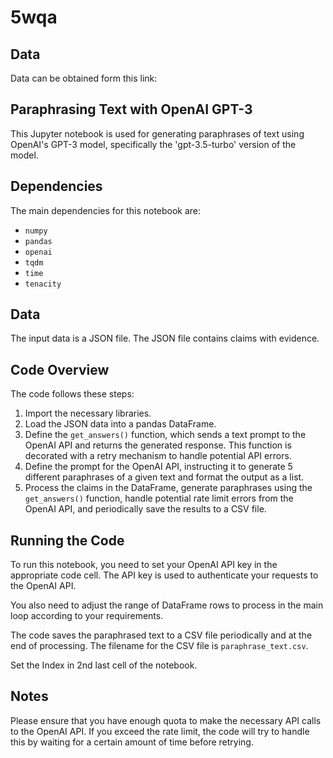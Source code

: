 # 5wqa

## Data 
Data can be obtained form this link: 

## Paraphrasing Text with OpenAI GPT-3

This Jupyter notebook is used for generating paraphrases of text using OpenAI's GPT-3 model, specifically the 'gpt-3.5-turbo' version of the model. 

## Dependencies

The main dependencies for this notebook are:

- `numpy`
- `pandas`
- `openai`
- `tqdm`
- `time`
- `tenacity`

## Data

The input data is a JSON file. The JSON file contains claims with evidence.

## Code Overview

The code follows these steps:

1. Import the necessary libraries.
2. Load the JSON data into a pandas DataFrame.
3. Define the `get_answers()` function, which sends a text prompt to the OpenAI API and returns the generated response. This function is decorated with a retry mechanism to handle potential API errors.
4. Define the prompt for the OpenAI API, instructing it to generate 5 different paraphrases of a given text and format the output as a list.
5. Process the claims in the DataFrame, generate paraphrases using the `get_answers()` function, handle potential rate limit errors from the OpenAI API, and periodically save the results to a CSV file.

## Running the Code

To run this notebook, you need to set your OpenAI API key in the appropriate code cell. The API key is used to authenticate your requests to the OpenAI API.

You also need to adjust the range of DataFrame rows to process in the main loop according to your requirements.

The code saves the paraphrased text to a CSV file periodically and at the end of processing. The filename for the CSV file is `paraphrase_text.csv`.

Set the Index in 2nd last cell of the notebook.
## Notes

Please ensure that you have enough quota to make the necessary API calls to the OpenAI API. If you exceed the rate limit, the code will try to handle this by waiting for a certain amount of time before retrying.
